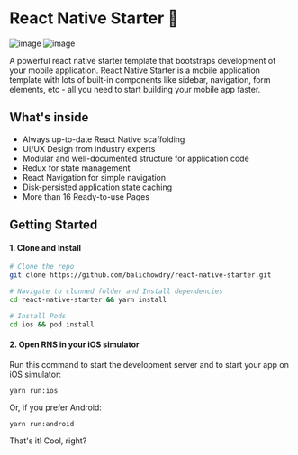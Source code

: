 # React Native Starter 🚀

![image](https://user-images.githubusercontent.com/3157273/169802217-2ea456e3-3964-4351-9074-b040358023ea.png)
![image](https://user-images.githubusercontent.com/3157273/169795773-814deade-2ee0-488f-aff5-5d452c2c2dd2.png)

A powerful react native starter template that bootstraps development of your mobile application. React Native Starter is a mobile application template with lots of built-in components like sidebar, navigation, form elements, etc - all you need to start building your mobile app faster. 

## What's inside

- Always up-to-date React Native scaffolding
- UI/UX Design from industry experts
- Modular and well-documented structure for application code
- Redux for state management
- React Navigation for simple navigation
- Disk-persisted application state caching
- More than 16 Ready-to-use Pages

## Getting Started

#### 1. Clone and Install

```bash
# Clone the repo
git clone https://github.com/balichowdry/react-native-starter.git

# Navigate to clonned folder and Install dependencies
cd react-native-starter && yarn install

# Install Pods
cd ios && pod install
```

#### 2. Open RNS in your iOS simulator

Run this command to start the development server and to start your app on iOS simulator:
```
yarn run:ios
```

Or, if you prefer Android:
```
yarn run:android
```

That's it! Cool, right?
